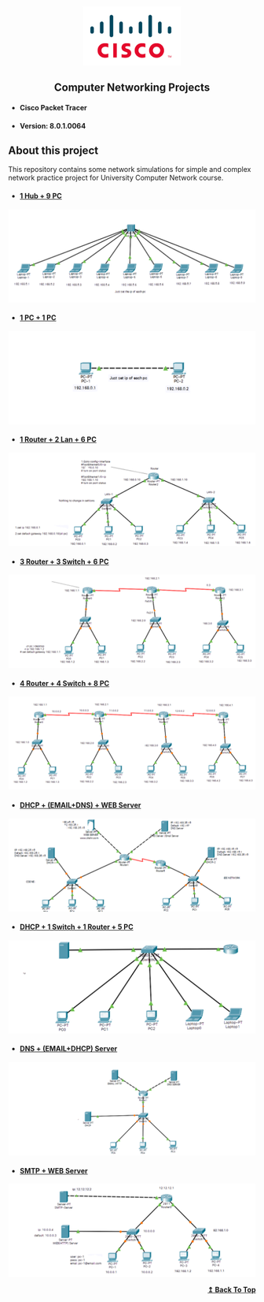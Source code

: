 <p align="center">
    <img src="./assets/cisco-logo.png" alt="Logo" width="200" >
</p>
  <h2 align="center">Computer Networking Projects</h2>

- #### Cisco Packet Tracer
- #### Version: 8.0.1.0064

## About this project

This repository contains some network simulations for simple and complex network practice project for University Computer Network course.

- #### [1 Hub + 9 PC](https://github.com/shahriarshafin/Cisco/blob/master/1-hub-9-pc.pkt)

<p align="center">
    <img src="./assets/1-hub-9-pc.png" alt="Logo"  >
</p>

- #### [1 PC + 1 PC](https://github.com/shahriarshafin/Cisco/blob/master/1-pc-to-1-pc.pkt)

<p align="center">
    <img src="./assets/1-pc-to-1-pc.png"alt="Logo"  >
</p>

- #### [1 Router + 2 Lan + 6 PC](https://github.com/shahriarshafin/Cisco/blob/master/1-router-2-lan-6-pc.pkt)

<p align="center">
    <img src="./assets/1-router-2-lan-6-pc.png"alt="Logo"  >
</p>

- #### [3 Router + 3 Switch + 6 PC](https://github.com/shahriarshafin/Cisco/blob/master/3-router-3-switch-6-pc.pkt)

<p align="center">
    <img src="./assets/3-router-3-switch-6-pc.png"alt="Logo"  >
</p>

- #### [4 Router + 4 Switch + 8 PC](https://github.com/shahriarshafin/Cisco/blob/master/4-router-4-switch-8-pc.pkt)

<p align="center">
    <img src="./assets/4-router-4-switch-8-pc.png"alt="Logo"  >
</p>

- #### [DHCP + (EMAIL+DNS) + WEB Server](https://github.com/shahriarshafin/Cisco/blob/master/DHCP+(EMAIL+DNS)+WEB.pkt)

<p align="center">
    <img src="./assets/DHCP+(EMAIL+DNS)+WEB.png"alt="Logo"  >
</p>

- #### [DHCP + 1 Switch + 1 Router + 5 PC](https://github.com/shahriarshafin/Cisco/blob/master/DHCP+1switch+1router+5pc.pkt)

<p align="center">
    <img src="./assets/DHCP+1switch+1router+5pc.png"alt="Logo"  >
</p>

- #### [DNS + (EMAIL+DHCP) Server](https://github.com/shahriarshafin/Cisco/blob/master/DNS+(EMAIL+DHCP).pkt)

<p align="center">
    <img src="./assets/DNS+(EMAIL+DHCP).png"alt="Logo"  >
</p>

- #### [SMTP + WEB Server](https://github.com/shahriarshafin/Cisco/blob/master/SMTP+WEB.pkt)
<p align="center">
    <img src="./assets/SMTP + Web Server.png"alt="Logo"  >
</p>

<p align="right">
    <b><a href="#">↥ Back To Top</a></b>
</p>
